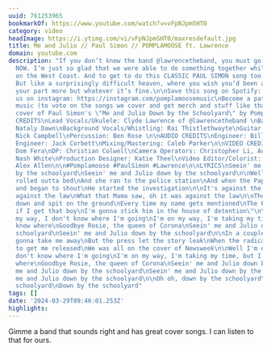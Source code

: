 ```yaml
---
uuid: 761253965
bookmarkOf: https://www.youtube.com/watch?v=vFpNJpmSHT0
category: video
headImage: https://i.ytimg.com/vi/vFpNJpmSHT0/maxresdefault.jpg
title: Me and Julio // Paul Simon // POMPLAMOOSE ft. Lawrence
domain: youtube.com
description: "If you don’t know the band @lawrencetheband, you must go listen to them
  NOW. I’m just so glad that we were able to do something together while they were
  on the West Coast. And to get to do this CLASSIC PAUL SIMON song too. It was…heaven.
  But like a surprisingly difficult heaven, where you wish you’d been able to rehearse
  your part more but whatever it’s fine.\n\nSave this song on Spotify: https://spoti.fi/2r3Yqkh\nFollow
  us on instagram: https://instagram.com/pomplamoosemusic\nBecome a patron of our
  music (to vote on the songs we cover and get merch and stuff like that): http://www.patreon.com/pomplamoose\n\nA
  cover of Paul Simon's \"Me and Julio Down by the Schoolyard\" by Pomplamoose & Lawrence.\n\nMUSICIAN
  CREDITS\nLead Vocals/Ukulele: Clyde Lawrence of @lawrencetheband \nBackground Vocals:
  Nataly Dawn\nBackground Vocals/Whistling: Rai Thistlethwayte\nGuitar: Jack Conte\nBass:
  Nick Campbell\nPercussion: Ben Rose \n\nAUDIO CREDITS\nEngineer: Bill Mims\nAssistant
  Engineer: Jack Corbett\nMixing/Mastering: Caleb Parker\n\nVIDEO CREDITS\nDirector:
  Dom Fera\nDP: Christian Colwell\nCamera Operators: Christopher Li, Austin Hughes\nGaffer:
  Nash White\nProduction Designer: Katie Theel\nVideo Editor/Colorist: Athena Wheaton\nWardrobe/PA:
  Alex Allen\n\n#Pomplamoose #PaulSimon #Lawrence\n\nLYRICS\nSeein' me and Julio down
  by the schoolyard\nSeein' me and Julio down by the schoolyard\n\nWell, Mama pajama
  rolled outta bed\nAnd she ran to the police station\nAnd when the Papa found out,
  and began to shout\nHe started the investigation\n\nIt's against the law, it was
  against the law\nWhat that Mama saw, oh it was against the law\n\nThe Mama looked
  down and spit on the ground\nEvery time my name gets mentioned\nThe Papa said \"Oy!
  if I get that boy\nI'm gonna stick him in the house of detention\"\n\nWell I'm on
  my way, I don't know where I'm going\nI'm on my way, I'm taking my time, but I don't
  know where\nGoodbye Rosie, the queen of Corona\nSeein' me and Julio down by the
  schoolyard\nSeein' me and Julio down by the schoolyard\n\nIn a couple of days, they're
  gonna take me away\nBut the press let the story leak\nWhen the radical priest come
  to get me released\nWe was all on the cover of Newsweek\n\nWell I'm on my way, I
  don't know where I'm going\nI'm on my way, I'm taking my time, but I don't know
  where\nGoodbye Rosie, the queen of Corona\nSeein' me and Julio down by the schoolyard\nSeein'
  me and Julio down by the schoolyard\nSeein' me and Julio down by the schoolyard\nSeein'
  me and Julio down by the schoolyard\n\nOh oh, down by the schoolyard\nDown by the
  schoolyard\nDown by the schoolyard"
tags: []
date: '2024-03-29T09:46:01.253Z'
highlights: 
---
```


Gimme a band that sounds right and has great cover songs. I can listen to that for ours.

